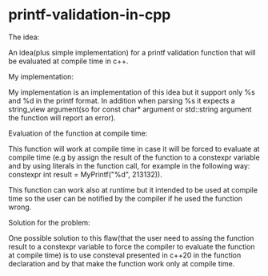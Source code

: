 # printf-validation-in-cpp

The idea:

An idea(plus simple implementation) for a printf validation function that will be evaluated at compile time in c++.

My implementation:

My implementation is an implementation of this idea but it support only %s and %d in the printf format. 
In addition when parsing %s it expects a string_view argument(so for const char* argument or std::string argument the function will report an error).

Evaluation of the function at compile time:

This function will work at compile time in case it will be forced to evaluate at compile time
(e.g by assign the result of the function to a constexpr variable and by using literals in the function call,
for example in the following way: constexpr int result = MyPrintf("%d", 213132)).

This function can work also at runtime but it intended to be used at compile time so the user can be notified by the compiler if
he used the function wrong.

Solution for the problem:

One possible solution to this flaw(that the user need to assing the function result to a constexpr variable to force the compiler 
to evaluate the function at compile time) is to use consteval presented in c++20 in the function declaration and by that make the function
work only at compile time.
